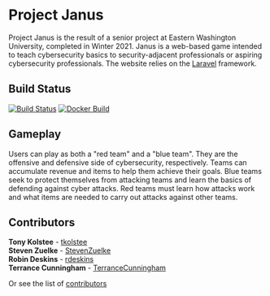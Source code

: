 # Project Janus
Project Janus is the result of a senior project at Eastern Washington University, completed in Winter 2021. Janus is a web-based game intended to teach cybersecurity basics to security-adjacent professionals or aspiring cybersecurity professionals. The website relies on the [Laravel](https://github.com/laravel/laravel) framework.


## Build Status
[![Build Status](https://jenkins.cscd488.kolstee.net/buildStatus/icon?job=janus)](https://jenkins.cscd488.kolstee.net/job/janus/)
[![Docker Build](https://img.shields.io/docker/cloud/build/tkolstee/cscd488.svg)](https://hub.docker.com/r/tkolstee/cscd488)

## Gameplay
Users can play as both a "red team" and a "blue team". They are the offensive and defensive side of cybersecurity, respectively. Teams can accumulate revenue and items to help them achieve their goals. Blue teams seek to protect themselves from attacking teams and learn the basics of defending against cyber attacks. Red teams must learn how attacks work and what items are needed to carry out attacks against other teams.

## Contributors
**Tony Kolstee** - [tkolstee](https://github.com/tkolstee)\
**Steven Zuelke** - [StevenZuelke](https://github.com/StevenZuelke)\
**Robin Deskins** - [rdeskins](https://github.com/rdeskins)\
**Terrance Cunningham** - [TerranceCunningham](https://github.com/TerranceCunningham)

Or see the list of [contributors](https://github.com/tkolstee/cscd488/contributors)
